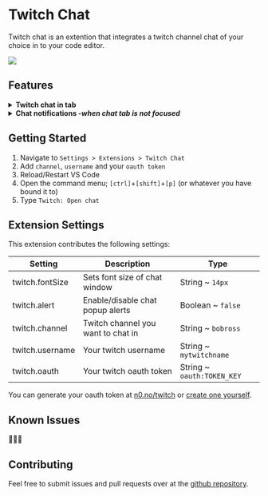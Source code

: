 
# Twitch Chat

Twitch chat is an extention that integrates a twitch channel chat of your choice in to your code editor.

![](https://i.gyazo.com/07c6fa0478cf31f2d0a92a75e7dd790b.gif)

## Features

<details>
	<summary><b>Twitch chat in tab</b></summary>
	<ol>
		<li>Draggable & Responsive</li>
		<li>Emotes & Links</li>
	</ol>
	<img src="https://i.gyazo.com/b37c04b5398ffae277e4010cb09d3b25.png">
</details>

<details>
	<summary><b>Chat notifications <i>-when chat tab is not focused</i></b></summary>
	<ol>
		<li>Popup new chats (Optional)</li>
		<li>Title indicator</li>
	</ol>
	<img src="https://i.gyazo.com/d268441028f9f78fa288eba87ace0b52.png">
</details>


## Getting Started

 1. Navigate to `Settings > Extensions > Twitch Chat`
 2. Add `channel`, `username` and your `oauth token`
 3. Reload/Restart VS Code
 4. Open the command menu; `[ctrl]`+`[shift]`+`[p]` (or whatever you have bound it to)
 5. Type `Twitch: Open chat`

## Extension Settings

This extension contributes the following settings:

| Setting         | Description                        | Type                        |
|-----------------|------------------------------------|-----------------------------|
| twitch.fontSize | Sets font size of chat window	   | String ~ `14px`             |
| twitch.alert    | Enable/disable chat popup alerts   | Boolean ~ `false`           |
| twitch.channel  | Twitch channel you want to chat in | String ~ `bobross`          |
| twitch.username | Your twitch username               | String ~ `mytwitchname`     |
| twitch.oauth    | Your twitch oauth token            | String ~ `oauth:TOKEN_KEY`  |

 You can generate your oauth token at [n0.no/twitch](https://n0.no/twitch/) or [create one yourself](https://dev.twitch.tv/docs/authentication/getting-tokens-oauth/).

## Known Issues
🦗🦗🦗

## Contributing
Feel free to submit issues and pull requests over at the [github repository](https://github.com/kamerat/vs-code-twitch-chat).

